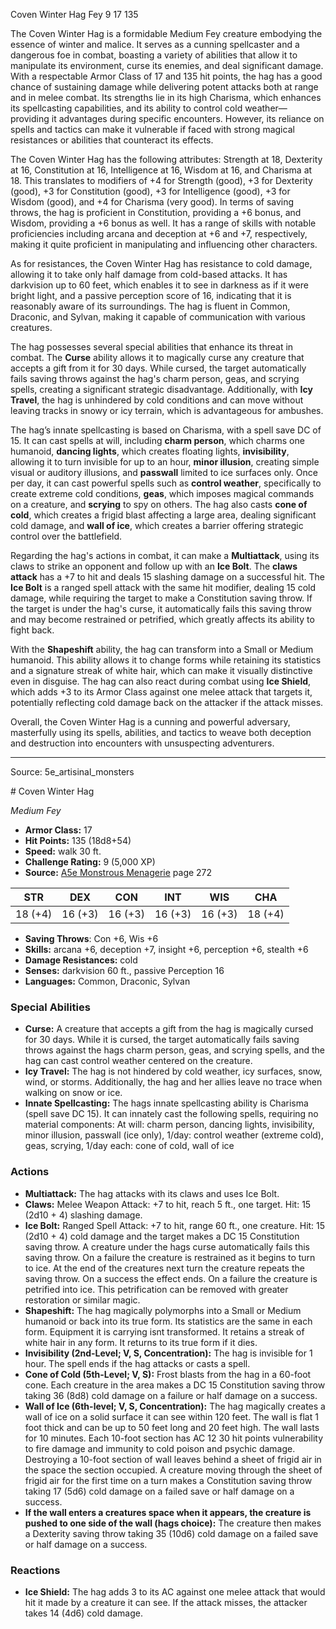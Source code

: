 <MonsterName/>Coven Winter Hag</MonsterName>
<CreatureType/>Fey</CreatureType>
<CR/>9</CR>
<AC/>17</AC>
<HP/>135</HP>
<summary>The Coven Winter Hag is a formidable Medium Fey creature embodying the essence of winter and malice. It serves as a cunning spellcaster and a dangerous foe in combat, boasting a variety of abilities that allow it to manipulate its environment, curse its enemies, and deal significant damage. With a respectable Armor Class of 17 and 135 hit points, the hag has a good chance of sustaining damage while delivering potent attacks both at range and in melee combat. Its strengths lie in its high Charisma, which enhances its spellcasting capabilities, and its ability to control cold weather—providing it advantages during specific encounters. However, its reliance on spells and tactics can make it vulnerable if faced with strong magical resistances or abilities that counteract its effects.</summary>

<detail>

The Coven Winter Hag has the following attributes: Strength at 18, Dexterity at 16, Constitution at 16, Intelligence at 16, Wisdom at 16, and Charisma at 18. This translates to modifiers of +4 for Strength (good), +3 for Dexterity (good), +3 for Constitution (good), +3 for Intelligence (good), +3 for Wisdom (good), and +4 for Charisma (very good). In terms of saving throws, the hag is proficient in Constitution, providing a +6 bonus, and Wisdom, providing a +6 bonus as well. It has a range of skills with notable proficiencies including arcana and deception at +6 and +7, respectively, making it quite proficient in manipulating and influencing other characters.

As for resistances, the Coven Winter Hag has resistance to cold damage, allowing it to take only half damage from cold-based attacks. It has darkvision up to 60 feet, which enables it to see in darkness as if it were bright light, and a passive perception score of 16, indicating that it is reasonably aware of its surroundings. The hag is fluent in Common, Draconic, and Sylvan, making it capable of communication with various creatures.

The hag possesses several special abilities that enhance its threat in combat. The **Curse** ability allows it to magically curse any creature that accepts a gift from it for 30 days. While cursed, the target automatically fails saving throws against the hag's charm person, geas, and scrying spells, creating a significant strategic disadvantage. Additionally, with **Icy Travel**, the hag is unhindered by cold conditions and can move without leaving tracks in snowy or icy terrain, which is advantageous for ambushes. 

The hag’s innate spellcasting is based on Charisma, with a spell save DC of 15. It can cast spells at will, including **charm person**, which charms one humanoid, **dancing lights**, which creates floating lights, **invisibility**, allowing it to turn invisible for up to an hour, **minor illusion**, creating simple visual or auditory illusions, and **passwall** limited to ice surfaces only. Once per day, it can cast powerful spells such as **control weather**, specifically to create extreme cold conditions, **geas**, which imposes magical commands on a creature, and **scrying** to spy on others. The hag also casts **cone of cold**, which creates a frigid blast affecting a large area, dealing significant cold damage, and **wall of ice**, which creates a barrier offering strategic control over the battlefield.

Regarding the hag's actions in combat, it can make a **Multiattack**, using its claws to strike an opponent and follow up with an **Ice Bolt**. The **claws attack** has a +7 to hit and deals 15 slashing damage on a successful hit. The **Ice Bolt** is a ranged spell attack with the same hit modifier, dealing 15 cold damage, while requiring the target to make a Constitution saving throw. If the target is under the hag's curse, it automatically fails this saving throw and may become restrained or petrified, which greatly affects its ability to fight back.

With the **Shapeshift** ability, the hag can transform into a Small or Medium humanoid. This ability allows it to change forms while retaining its statistics and a signature streak of white hair, which can make it visually distinctive even in disguise. The hag can also react during combat using **Ice Shield**, which adds +3 to its Armor Class against one melee attack that targets it, potentially reflecting cold damage back on the attacker if the attack misses.

Overall, the Coven Winter Hag is a cunning and powerful adversary, masterfully using its spells, abilities, and tactics to weave both deception and destruction into encounters with unsuspecting adventurers.</detail>



---

Source: 5e_artisinal_monsters

<statblock>
# Coven Winter Hag

*Medium* *Fey*

- **Armor Class:** 17
- **Hit Points:** 135 (18d8+54)
- **Speed:** walk 30 ft.
- **Challenge Rating:** 9 (5,000 XP)
- **Source:** [A5e Monstrous Menagerie](https://enpublishingrpg.com/products/level-up-monstrous-menagerie-a5e) page 272

| STR | DEX | CON | INT | WIS | CHA |
| --- | --- | --- | --- | --- | --- |
| 18 (+4) | 16 (+3) | 16 (+3) | 16 (+3) | 16 (+3) | 18 (+4) |

- **Saving Throws**: Con +6, Wis +6
- **Skills:** arcana +6, deception +7, insight +6, perception +6, stealth +6
- **Damage Resistances:** cold
- **Senses:** darkvision 60 ft., passive Perception 16
- **Languages:** Common, Draconic, Sylvan

### Special Abilities

- **Curse:** A creature that accepts a gift from the hag is magically cursed for 30 days. While it is cursed, the target automatically fails saving throws against the hags charm person, geas, and scrying spells, and the hag can cast control weather centered on the creature.
- **Icy Travel:** The hag is not hindered by cold weather, icy surfaces, snow, wind, or storms. Additionally, the hag and her allies leave no trace when walking on snow or ice.
- **Innate Spellcasting:** The hags innate spellcasting ability is Charisma (spell save DC 15). It can innately cast the following spells, requiring no material components: At will: charm person, dancing lights, invisibility, minor illusion, passwall (ice only), 1/day: control weather (extreme cold), geas, scrying, 1/day each: cone of cold, wall of ice

### Actions

- **Multiattack:** The hag attacks with its claws and uses Ice Bolt.
- **Claws:** Melee Weapon Attack: +7 to hit, reach 5 ft., one target. Hit: 15 (2d10 + 4) slashing damage.
- **Ice Bolt:** Ranged Spell Attack: +7 to hit, range 60 ft., one creature. Hit: 15 (2d10 + 4) cold damage  and the target makes a DC 15 Constitution saving throw. A creature under the hags curse automatically fails this saving throw. On a failure  the creature is restrained as it begins to turn to ice. At the end of the creatures next turn  the creature repeats the saving throw. On a success  the effect ends. On a failure  the creature is petrified into ice. This petrification can be removed with greater restoration or similar magic.
- **Shapeshift:** The hag magically polymorphs into a Small or Medium humanoid or back into its true form. Its statistics are the same in each form. Equipment it is carrying isnt transformed. It retains a streak of white hair in any form. It returns to its true form if it dies.
- **Invisibility (2nd-Level; V, S, Concentration):** The hag is invisible for 1 hour. The spell ends if the hag attacks or casts a spell.
- **Cone of Cold (5th-Level; V, S):** Frost blasts from the hag in a 60-foot cone. Each creature in the area makes a DC 15 Constitution saving throw  taking 36 (8d8) cold damage on a failure or half damage on a success.
- **Wall of Ice (6th-level; V, S, Concentration):** The hag magically creates a wall of ice on a solid surface it can see within 120 feet. The wall is flat  1 foot thick  and can be up to 50 feet long and 20 feet high. The wall lasts for 10 minutes. Each 10-foot section has AC 12  30 hit points  vulnerability to fire damage  and immunity to cold  poison  and psychic damage. Destroying a 10-foot section of wall leaves behind a sheet of frigid air in the space the section occupied. A creature moving through the sheet of frigid air for the first time on a turn makes a Constitution saving throw  taking 17 (5d6) cold damage on a failed save or half damage on a success.
- **If the wall enters a creatures space when it appears, the creature is pushed to one side of the wall (hags choice):** The creature then makes a Dexterity saving throw  taking 35 (10d6) cold damage on a failed save or half damage on a success.

### Reactions

- **Ice Shield:** The hag adds 3 to its AC against one melee attack that would hit it made by a creature it can see. If the attack misses, the attacker takes 14 (4d6) cold damage.


</statblock>


